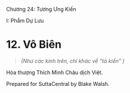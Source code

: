  

Chương 24: Tương Ưng Kiến

I: Phẩm Dự Lưu

# 12\. Vô Biên

> _(Như các kinh trên, chỉ khác về “tà kiến” )_

Hòa thượng Thích Minh Châu dịch Việt.

Prepared for SuttaCentral by Blake Walsh.